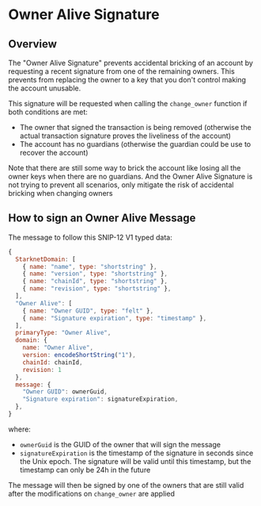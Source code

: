 # Owner Alive Signature

## Overview

The "Owner Alive Signature" prevents accidental bricking of an account by requesting a recent signature from one of the remaining owners. This prevents from replacing the owner to a key that you don't control making the account unusable.

This signature will be requested when calling the `change_owner` function if both conditions are met:

- The owner that signed the transaction is being removed (otherwise the actual transaction signature proves the liveliness of the account)
- The account has no guardians (otherwise the guardian could be use to recover the account)

Note that there are still some way to brick the account like losing all the owner keys when there are no guardians. And the Owner Alive Signature is not trying to prevent all scenarios, only mitigate the risk of accidental bricking when changing owners

## How to sign an Owner Alive Message

The message to follow this SNIP-12 V1 typed data:

```javascript
{
  StarknetDomain: [
    { name: "name", type: "shortstring" },
    { name: "version", type: "shortstring" },
    { name: "chainId", type: "shortstring" },
    { name: "revision", type: "shortstring" },
  ],
  "Owner Alive": [
    { name: "Owner GUID", type: "felt" },
    { name: "Signature expiration", type: "timestamp" },
  ],
  primaryType: "Owner Alive",
  domain: {
    name: "Owner Alive",
    version: encodeShortString("1"),
    chainId: chainId,
    revision: 1
  },
  message: {
    "Owner GUID": ownerGuid,
    "Signature expiration": signatureExpiration,
  },
}
```

where:

- `ownerGuid` is the GUID of the owner that will sign the message
- `signatureExpiration` is the timestamp of the signature in seconds since the Unix epoch. The signature will be valid until this timestamp, but the timestamp can only be 24h in the future

The message will then be signed by one of the owners that are still valid after the modifications on `change_owner` are applied
